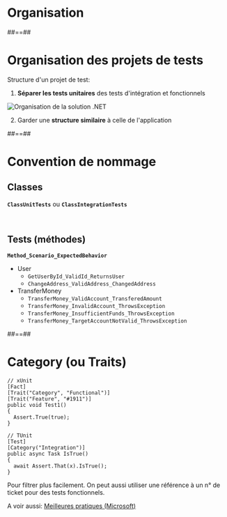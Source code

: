 <!-- .slide: class="transition-bg-sfeir-2" -->

# Organisation

##==##

# Organisation des projets de tests

Structure d'un projet de test:

1. **Séparer les tests unitaires** des tests d'intégration et fonctionnels

![Organisation de la solution .NET](./assets/images/orga-solution.png)

2. Garder une **structure similaire** à celle de l'application

##==##

# Convention de nommage

## Classes

**`ClassUnitTests`** ou **`ClassIntegrationTests`**

<br>

## Tests (méthodes)

**`Method_Scenario_ExpectedBehavior`**

- User
  <!-- .element: class="list-fragment" -->
  - `GetUserById_ValidId_ReturnsUser`
  - `ChangeAddress_ValidAddress_ChangedAddress`
- TransferMoney
  - `TransferMoney_ValidAccount_TransferedAmount`
  - `TransferMoney_InvalidAccount_ThrowsException`
  - `TransferMoney_InsufficientFunds_ThrowsException`
  - `TransferMoney_TargetAccountNotValid_ThrowsException`

##==##

<!-- .slide: class="with-code " -->

# Category (ou Traits)

```csharp[]
// xUnit
[Fact]
[Trait("Category", "Functional")]
[Trait("Feature", "#1911")]
public void Test1()
{
  Assert.True(true);
}
```

```csharp[]
// TUnit
[Test]
[Category("Integration")]
public async Task IsTrue()
{
  await Assert.That(x).IsTrue();
}
```

Pour filtrer plus facilement.
On peut aussi utiliser une référence à un n° de ticket pour des tests fonctionnels.

A voir aussi:
[Meilleures pratiques (Microsoft)](https://learn.microsoft.com/fr-fr/dotnet/core/testing/unit-testing-best-practices)
